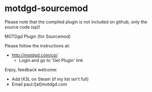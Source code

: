motdgd-sourcemod
================
Please note that the compiled plugin is not included on github, only the source code (sp)!

MOTDgd Plugin (for Sourcemod)

Please follow the instructions at:
- http://motdgd.com/cp/
  - Login and go to 'Get Plugin' link

Enjoy, feedback welcome:
- Add IX3L on Steam (if my list isn't full)
- Email paul.l[at]motdgd.com
